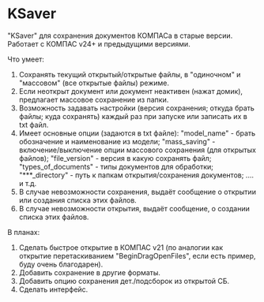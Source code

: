 # KSaver

"KSaver" для сохранения документов КОМПАСа в старые версии. Работает с КОМПАС v24+ и предыдущими версиями.

Что умеет:
1. Сохранять текущий открытый/открытые файлы, в "одиночном" и "массовом" (все открытые файлы) режиме.
2. Если неоткрыт документ или документ неактивен (нажат домик), предлагает массовое сохранение из папки.
3. Возможность задавать настройки (версия сохранения; откуда брать файлы; куда сохранять) каждый раз при запуске или записать их в txt файл.
4. Имеет основные опции (задаются в txt файле): "model_name" - брать обозначение и наименование из модели;
        "mass_saving" - включение/выключение опции массового сохранения (для открытых файлов);
        "file_version" - версия в какую сохранять файл;
        "types_of_documents" - типы документов для обработки;
        "***_directory" - путь к папкам открытия/сохранения документов;
        .... и т.д.
5. В случае невозможности сохранения, выдаёт сообщение о открытии или создания списка этих файлов.
6. В случае невозможности открытия, выдаёт сообщение, о создании списка этих файлов.

В планах:
1. Сделать быстрое открытие в КОМПАС v21 (по аналогии как открытие перетаскиванием "BeginDragOpenFiles", если есть пример, буду очень благодарен).
2. Добавить сохранение в другие форматы.
3. Добавить опцию сохранения дет./подсборок из открытой СБ.
4. Сделать интерфейс.
